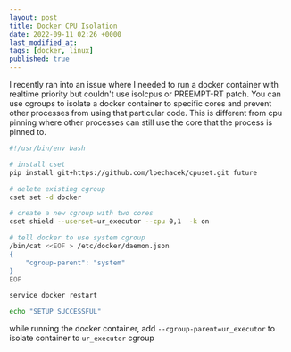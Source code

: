 ```yaml
---
layout: post
title: Docker CPU Isolation
date: 2022-09-11 02:26 +0000
last_modified_at: 
tags: [docker, linux]
published: true
---
```


I recently ran into an issue where I needed to run a docker container with realtime
priority but couldn't use isolcpus or PREEMPT-RT patch. You can use cgroups to isolate
a docker container to specific cores and prevent other processes from using that particular code.
This is different from cpu pinning where other processes can still use the core that the
process is pinned to. 


```bash
#!/usr/bin/env bash

# install cset
pip install git+https://github.com/lpechacek/cpuset.git future

# delete existing cgroup
cset set -d docker

# create a new cgroup with two cores
cset shield --userset=ur_executor --cpu 0,1  -k on

# tell docker to use system cgroup
/bin/cat <<EOF > /etc/docker/daemon.json
{
    "cgroup-parent": "system"
}
EOF

service docker restart

echo "SETUP SUCCESSFUL"
```

while running the docker container, add `--cgroup-parent=ur_executor` to isolate container
to `ur_executor` cgroup
